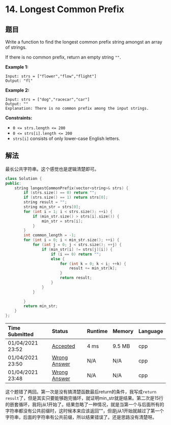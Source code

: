 # 14. Longest Common Prefix

## 题目

Write a function to find the longest common prefix string amongst an array of strings.

If there is no common prefix, return an empty string `""`.

 

**Example 1:**

```
Input: strs = ["flower","flow","flight"]
Output: "fl"
```

**Example 2:**

```
Input: strs = ["dog","racecar","car"]
Output: ""
Explanation: There is no common prefix among the input strings.
```

 

**Constraints:**

- `0 <= strs.length <= 200`
- `0 <= strs[i].length <= 200`
- `strs[i]` consists of only lower-case English letters.

## 解法

最长公共字符串。这个感觉也是逻辑清楚即可。

```c++
class Solution {
public:
    string longestCommonPrefix(vector<string>& strs) {
        if (strs.size() == 0) return "";
        if (strs.size() == 1) return strs[0];
        string result = "";
        string min_str = strs[0];
        for (int i = 1; i < strs.size(); ++i) {
            if (min_str.size() > strs[i].size()) {
                min_str = strs[i];
            }
        }
        int common_length = -1;
        for (int i = 0; i < min_str.size(); ++i) {
            for (int j = 0; j < strs.size(); ++j) {
                if (min_str[i] != strs[j][i]) {
                    if (i == 0) return "";
                    else {
                        for (int k = 0; k < i; ++k) {
                            result += min_str[k];
                        }
                        return result;
                    }
                }
            }
            
        }
        return min_str;
    }
};
```

| Time Submitted   | Status                                                       | Runtime | Memory | Language |
| :--------------- | :----------------------------------------------------------- | :------ | :----- | :------- |
| 01/04/2021 23:52 | [Accepted](https://leetcode.com/submissions/detail/438477135/) | 4 ms    | 9.5 MB | cpp      |
| 01/04/2021 23:50 | [Wrong Answer](https://leetcode.com/submissions/detail/438476625/) | N/A     | N/A    | cpp      |
| 01/04/2021 23:48 | [Wrong Answer](https://leetcode.com/submissions/detail/438476248/) | N/A     | N/A    | cpp      |

这个题错了两回。第一次是没有搞清楚函数最后return的条件，我写成`return result`了，但是其实只要能够跑完循环，就证明min_str就是结果。第二次是15行的嵌套循环，我将j从1开始了。结果忽略了一种情况，就是当第一个与后面所有的字符串都没有公共前缀时，这时候本来应该返回""，但是j从1开始就越过了第一个字符串，后面的字符串有公共前缀，所以结果错误了。还是思路没有清楚呀。